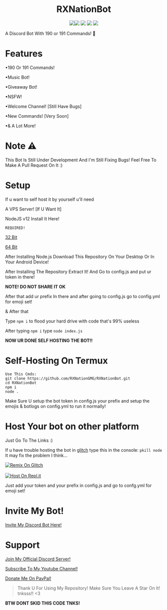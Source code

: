 <h1 align="center">RXNationBot</h1>
<p align="center">
  <a href="https://github.com/RXNationGMG/RXNationBot"><img src="https://github-readme-stats.vercel.app/api/pin/?username=RXNationGMG&repo=RXNationBot&theme=dark)](https://github.com/RXNationGMG/RXNationBot"
  <a href="https://discord.gg/g37DAPMnPQ"><img src="https://img.shields.io/discord/889339328470323212"></a>
  <a href="#"><img src="https://www.codefactor.io/repository/github/RXNationGMG/RXNationBot/badge" /></a>
  <a href="https://github.com/RXNationGMG/RXNationBot/issues"><img src="https://img.shields.io/github/issues/RXNationGMG/RXNationBot?style=flat" /></a>
  <a href="https://github.com/RXNationGMG/RXNationBot/stargazers"><img src="https://img.shields.io/github/stars/RXNationGMG/RXNationBot?style=flat" /></a>

A Discord Bot With 190 or 191 Commands! 🎉

# Features
•190 Or 191 Commands!

•Music Bot!

•Giveaway Bot!

•NSFW!

•Welcome Channel! [Still Have Bugs]

•New Commands! [Very Soon]

•& A Lot More!

# Note ⚠️
This Bot Is Still Under Development And I'm Still Fixing Bugs!
Feel Free To Make A Pull Request On It :)

# Setup
If u want to self host it by yourself u'll need

A VPS Server! [If U Want It]

NodeJS v12 Install It Here!

`REQUIRED!`

[32 Bit](https://nodejs.org/dist/v12.13.0/node-v12.13.0-x86.msi)

[64 Bit](https://nodejs.org/dist/v12.13.0/node-v12.13.0-x64.msi)

After Installing Node.js Download This Repository On Your Desktop Or In Your Android Device!

After Installing The Repository Extract It! And Go to config.js and put ur token in there! 

**NOTE! DO NOT SHARE IT OK** 

After that add ur prefix In there and after going to config.js go to config.yml for emoji set!

& After that

Type `npm i` to flood your hard drive with code that's 99% useless

After typing `npm i` type `node index.js`

**NOW UR DONE SELF HOSTING THE BOT!!**

# Self-Hosting On Termux
```
Use This Cmds:
git clone https://github.com/RXNationGMG/RXNationBot.git
cd RXNationBot
npm i
node .
```
Make Sure U setup the bot token in config.js your prefix and setup the emojis & botlogs on config.yml to run it normally!

# Host Your bot on other platform
Just Go To The Links :)

If u have trouble hosting the bot in [glitch](https://glitch.com) type this in the console: `pkill node`
It may fix the problem I think...

[![Remix On Glitch](https://cdn.glitch.com/2703baf2-b643-4da7-ab91-7ee2a2d00b5b%2Fremix-button.svg)](https://glitch.com/edit/#!/import/github/RXNationGMG/RXNationBot)<br><br>
[![Host On Repl.it](https://repl.it/badge/github/tzt345/Ultimate-Discord-Bot)](https://replit.com/github/RXNationGMG/RXNationBot)

Just add your token and your prefix in config.js and go to confg.yml for emoji set!

# Invite My Bot!
[Invite My Discord Bot Here!](https://discord.com/oauth2/authorize?client_id=818490120570929182&permissions=8&scope=bot)

# Support
[Join My Official Discord Server!](https://discord.gg/g37DAPMnPQ)

[Subscribe To My Youtube Channel!](https://youtube.com/c/RXNationGaming)

[Donate Me On PayPal!](https://rxnationgaming.cf/donate)

> Thank U For Using My Repository! Make Sure You Leave A Star On It! tnksss!! <3

**BTW DONT SKID THIS CODE TNKS!**

